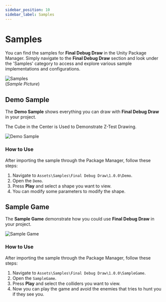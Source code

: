 ```yaml
---
sidebar_position: 10
sidebar_label: Samples
---
```


# Samples

You can find the samples for **Final Debug Draw** in the Unity Package Manager. Simply navigate to the **Final Debug Draw** section and look under the 'Samples' category to access and explore various sample implementations and configurations.

![Samples](https://static.wixstatic.com/media/880a29_28aea4d5b766446fa1974b8c34a6d00c~mv2.png)  
(*Sample Picture*)

## Demo Sample

The **Demo Sample** shows everything you can draw with **Final Debug Draw** in your project.

The Cube in the Center is Used to Demonstrate Z-Test Drawing.

![Demo Sample](https://static.wixstatic.com/media/880a29_ebdb6933393444b7b81f6b817a8df842~mv2.png)

### How to Use

After importing the sample through the Package Manager, follow these steps:

1. Navigate to `Assets\Samples\Final Debug Draw\1.0.0\Demo`.
2. Open the `Demo`.
3. Press **Play** and select a shape you want to view.
4. You can modify some parameters to modify the shape.

## Sample Game

The **Sample Game** demonstrate how you could use **Final Debug Draw** in your project.

![Sample Game](https://static.wixstatic.com/media/880a29_bec465c9404e41fa8744166f48c3ab69~mv2.png)

### How to Use

After importing the sample through the Package Manager, follow these steps:

1. Navigate to `Assets\Samples\Final Debug Draw\1.0.0\SampleGame`.
2. Open the `SampleGame`.
3. Press **Play** and select the colliders you want to view.
4. Now you can play the game and avoid the enemies that tries to hunt you if they see you.

